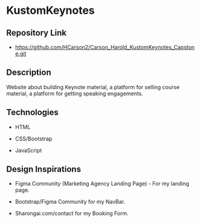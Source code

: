 # KustomKeynotes

## Repository Link

- https://github.com/HCarson2/Carson_Harold_KustomKeynotes_Capstone.git

## Description

Website about building Keynote material, a platform for selling course material, a platform for getting speaking engagements.

## Technologies

- HTML

- CSS/Bootstrap

- JavaScript

## Design Inspirations

- Figma Community (Marketing Agency Landing Page) - For my landing page.

- Bootstrap/Figma Community for my NavBar.

- Sharongai.com/contact for my Booking Form.


